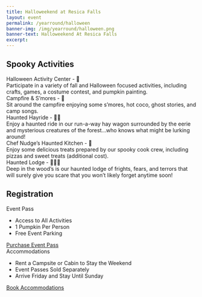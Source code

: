 ```yaml
---
title: Halloweekend at Resica Falls
layout: event
permalink: /yearround/halloween
banner-img: /img/yearround/halloween.png
banner-text: Halloweekend At Resica Falls
excerpt: 
---
```


<style>
  .box-shadow { 
    box-shadow: 0 .25rem .75rem rgba(0, 0, 0, .05); 
  }
  .pricing-header {
    max-width: 720px;
  }
</style>

<div class="container">
  <!-- Activities -->
  <div class="row">
    <div class="col pb-3">
      <h2 class="text-center">Spooky Activities</h2>
    </div>
  </div>
  <div class="row">
    <div class="col-12 col-md-6 pb-3">
      <div class="subheader-text">Halloween Activity Center - 🎃</div>
      Participate in a variety of fall and Halloween focused activities, including crafts, games, a costume contest, and pumpkin painting.
    </div>
    <div class="col-12 col-md-6 pb-3">
      <div class="subheader-text">Campfire &amp; S’mores - 🎃</div>
      Sit around the campfire enjoying some s’mores, hot coco, ghost stories, and camp songs.
    </div>
  </div>
  <div class="row">
    <div class="col-12 col-md-6 pb-3">
      <div class="subheader-text">Haunted Hayride - 🎃🎃</div>
      Enjoy a haunted ride in our run-a-way hay wagon surrounded by the eerie and mysterious creatures of the forest…who knows what might be lurking around!
    </div>
    <div class="col-12 col-md-6 pb-3">
      <div class="subheader-text">Chef Nudge’s Haunted Kitchen - 🎃</div>
      Enjoy some delicious treats prepared by our spooky cook crew, including pizzas and sweet treats (additional cost).
    </div>
  </div>
  <div class="row">
    <div class="col-12 col-md-6 pb-3">
      <div class="subheader-text">Haunted Lodge - 🎃🎃🎃</div>
      Deep in the wood’s is our haunted lodge of frights, fears, and terrors that will surely give you scare that you won’t likely forget anytime soon!
    </div>
  </div>

  <!-- Registration -->
  <div class="row">
    <div class="col pb-3 mt-3">
      <h2 class="text-center">Registration</h2>
    </div>
  </div>
  <div class="row text-center">
    <div class="col-12 col-md-5 offset-md-1 pb-3">
      <div class="card">
        <div class="card-header">
          <div class="my-0 subheader-text">Event Pass</div>
        </div>
        <div class="card-body">
          <ul class="list-unstyled">
            <li>Access to All Activities</li>
            <li>1 Pumpkin Per Person</li>
            <li>Free Event Parking</li>
          </ul>
          <a href="#" class="btn btn-lg btn-block btn-primary">Purchase Event Pass</a>
        </div>
      </div>
    </div>
    <div class="col-12 col-md-5 pb-3">
      <div class="card">
        <div class="card-header">
          <div class="my-0 subheader-text">Accommodations</div>
        </div>
        <div class="card-body">
          <ul class="list-unstyled">
            <li>Rent a Campsite or Cabin to Stay the Weekend</li>
            <li>Event Passes Sold Separately</li>
            <li>Arrive Friday and Stay Until Sunday</li>
          </ul>
          <a href="https://campreservation.com/525/Camps/416" class="btn btn-lg btn-block btn-primary">Book Accommodations</a>
        </div>
      </div>
    </div>
  </div>
</div>
